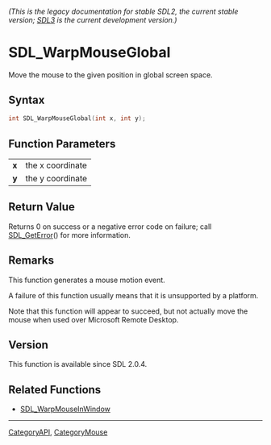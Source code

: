 ###### (This is the legacy documentation for stable SDL2, the current stable version; [SDL3](https://wiki.libsdl.org/SDL3/) is the current development version.)
# SDL_WarpMouseGlobal

Move the mouse to the given position in global screen space.

## Syntax

```c
int SDL_WarpMouseGlobal(int x, int y);

```

## Function Parameters

|           |                  |
| --------- | ---------------- |
| **x**     | the x coordinate |
| **y**     | the y coordinate |

## Return Value

Returns 0 on success or a negative error code on failure; call
[SDL_GetError](SDL_GetError)() for more information.

## Remarks

This function generates a mouse motion event.

A failure of this function usually means that it is unsupported by a
platform.

Note that this function will appear to succeed, but not actually move the
mouse when used over Microsoft Remote Desktop.

## Version

This function is available since SDL 2.0.4.

## Related Functions

* [SDL_WarpMouseInWindow](SDL_WarpMouseInWindow)

----
[CategoryAPI](CategoryAPI), [CategoryMouse](CategoryMouse)


